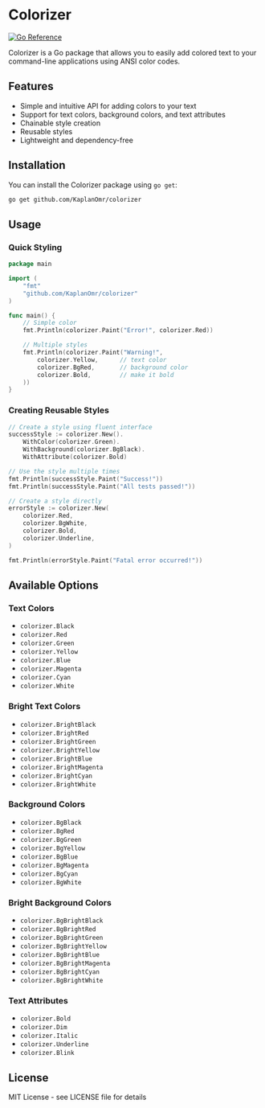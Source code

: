 # Colorizer

[![Go Reference](https://pkg.go.dev/badge/github.com/KaplanOmr/colorizer.svg)](https://pkg.go.dev/github.com/KaplanOmr/colorizer)

Colorizer is a Go package that allows you to easily add colored text to your command-line applications using ANSI color codes.

## Features

- Simple and intuitive API for adding colors to your text
- Support for text colors, background colors, and text attributes
- Chainable style creation
- Reusable styles
- Lightweight and dependency-free

## Installation

You can install the Colorizer package using `go get`:

```bash
go get github.com/KaplanOmr/colorizer
```

## Usage

### Quick Styling

```go
package main

import (
	"fmt"
	"github.com/KaplanOmr/colorizer"
)

func main() {
	// Simple color
	fmt.Println(colorizer.Paint("Error!", colorizer.Red))

	// Multiple styles
	fmt.Println(colorizer.Paint("Warning!", 
		colorizer.Yellow,      // text color
		colorizer.BgRed,       // background color
		colorizer.Bold,        // make it bold
	))
}
```

### Creating Reusable Styles

```go
// Create a style using fluent interface
successStyle := colorizer.New().
	WithColor(colorizer.Green).
	WithBackground(colorizer.BgBlack).
	WithAttribute(colorizer.Bold)

// Use the style multiple times
fmt.Println(successStyle.Paint("Success!"))
fmt.Println(successStyle.Paint("All tests passed!"))

// Create a style directly
errorStyle := colorizer.New(
	colorizer.Red,
	colorizer.BgWhite,
	colorizer.Bold,
	colorizer.Underline,
)

fmt.Println(errorStyle.Paint("Fatal error occurred!"))
```

## Available Options

### Text Colors
- `colorizer.Black`
- `colorizer.Red`
- `colorizer.Green`
- `colorizer.Yellow`
- `colorizer.Blue`
- `colorizer.Magenta`
- `colorizer.Cyan`
- `colorizer.White`

### Bright Text Colors
- `colorizer.BrightBlack`
- `colorizer.BrightRed`
- `colorizer.BrightGreen`
- `colorizer.BrightYellow`
- `colorizer.BrightBlue`
- `colorizer.BrightMagenta`
- `colorizer.BrightCyan`
- `colorizer.BrightWhite`

### Background Colors
- `colorizer.BgBlack`
- `colorizer.BgRed`
- `colorizer.BgGreen`
- `colorizer.BgYellow`
- `colorizer.BgBlue`
- `colorizer.BgMagenta`
- `colorizer.BgCyan`
- `colorizer.BgWhite`

### Bright Background Colors
- `colorizer.BgBrightBlack`
- `colorizer.BgBrightRed`
- `colorizer.BgBrightGreen`
- `colorizer.BgBrightYellow`
- `colorizer.BgBrightBlue`
- `colorizer.BgBrightMagenta`
- `colorizer.BgBrightCyan`
- `colorizer.BgBrightWhite`

### Text Attributes
- `colorizer.Bold`
- `colorizer.Dim`
- `colorizer.Italic`
- `colorizer.Underline`
- `colorizer.Blink`

## License

MIT License - see LICENSE file for details